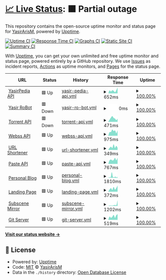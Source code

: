 # [📈 Live Status](https://uptime.yasir.eu.org): <!--live status--> **🟧 Partial outage**

This repository contains the open-source uptime monitor and status page for [YasirArisM](https://yasirpedia.eu.org), powered by [Upptime](https://github.com/upptime/upptime).

[![Uptime CI](https://github.com/YasirArisM/Uptime/workflows/Uptime%20CI/badge.svg)](https://github.com/YasirArisM/Uptime/actions?query=workflow%3A%22Uptime+CI%22)
[![Response Time CI](https://github.com/YasirArisM/Uptime/workflows/Response%20Time%20CI/badge.svg)](https://github.com/YasirArisM/Uptime/actions?query=workflow%3A%22Response+Time+CI%22)
[![Graphs CI](https://github.com/YasirArisM/Uptime/workflows/Graphs%20CI/badge.svg)](https://github.com/YasirArisM/Uptime/actions?query=workflow%3A%22Graphs+CI%22)
[![Static Site CI](https://github.com/YasirArisM/Uptime/workflows/Static%20Site%20CI/badge.svg)](https://github.com/YasirArisM/Uptime/actions?query=workflow%3A%22Static+Site+CI%22)
[![Summary CI](https://github.com/YasirArisM/Uptime/workflows/Summary%20CI/badge.svg)](https://github.com/YasirArisM/Uptime/actions?query=workflow%3A%22Summary+CI%22)

With [Upptime](https://upptime.js.org), you can get your own unlimited and free uptime monitor and status page, powered entirely by a GitHub repository. We use [Issues](https://github.com/YasirArisM/Uptime/issues) as incident reports, [Actions](https://github.com/YasirArisM/Uptime/actions) as uptime monitors, and [Pages](https://uptime.yasir.eu.org) for the status page.

<!--start: status pages-->
<!-- This summary is generated by Upptime (https://github.com/upptime/upptime) -->
<!-- Do not edit this manually, your changes will be overwritten -->
<!-- prettier-ignore -->
| URL | Status | History | Response Time | Uptime |
| --- | ------ | ------- | ------------- | ------ |
| <img alt="" src="https://icons.duckduckgo.com/ip3/yasirapi.eu.org.ico" height="13"> [YasirPedia API](https://yasirapi.eu.org) | 🟩 Up | [yasir-pedia-api.yml](https://github.com/yasirarism/uptime/commits/HEAD/history/yasir-pedia-api.yml) | <details><summary><img alt="Response time graph" src="./graphs/yasir-pedia-api/response-time-week.png" height="20"> 652ms</summary><br><a href="https://uptime.yasir.eu.org/history/yasir-pedia-api"><img alt="Response time 915" src="https://img.shields.io/endpoint?url=https%3A%2F%2Fraw.githubusercontent.com%2Fyasirarism%2Fuptime%2FHEAD%2Fapi%2Fyasir-pedia-api%2Fresponse-time.json"></a><br><a href="https://uptime.yasir.eu.org/history/yasir-pedia-api"><img alt="24-hour response time 666" src="https://img.shields.io/endpoint?url=https%3A%2F%2Fraw.githubusercontent.com%2Fyasirarism%2Fuptime%2FHEAD%2Fapi%2Fyasir-pedia-api%2Fresponse-time-day.json"></a><br><a href="https://uptime.yasir.eu.org/history/yasir-pedia-api"><img alt="7-day response time 652" src="https://img.shields.io/endpoint?url=https%3A%2F%2Fraw.githubusercontent.com%2Fyasirarism%2Fuptime%2FHEAD%2Fapi%2Fyasir-pedia-api%2Fresponse-time-week.json"></a><br><a href="https://uptime.yasir.eu.org/history/yasir-pedia-api"><img alt="30-day response time 531" src="https://img.shields.io/endpoint?url=https%3A%2F%2Fraw.githubusercontent.com%2Fyasirarism%2Fuptime%2FHEAD%2Fapi%2Fyasir-pedia-api%2Fresponse-time-month.json"></a><br><a href="https://uptime.yasir.eu.org/history/yasir-pedia-api"><img alt="1-year response time 935" src="https://img.shields.io/endpoint?url=https%3A%2F%2Fraw.githubusercontent.com%2Fyasirarism%2Fuptime%2FHEAD%2Fapi%2Fyasir-pedia-api%2Fresponse-time-year.json"></a></details> | <details><summary><a href="https://uptime.yasir.eu.org/history/yasir-pedia-api">100.00%</a></summary><a href="https://uptime.yasir.eu.org/history/yasir-pedia-api"><img alt="All-time uptime 100.00%" src="https://img.shields.io/endpoint?url=https%3A%2F%2Fraw.githubusercontent.com%2Fyasirarism%2Fuptime%2FHEAD%2Fapi%2Fyasir-pedia-api%2Fuptime.json"></a><br><a href="https://uptime.yasir.eu.org/history/yasir-pedia-api"><img alt="24-hour uptime 100.00%" src="https://img.shields.io/endpoint?url=https%3A%2F%2Fraw.githubusercontent.com%2Fyasirarism%2Fuptime%2FHEAD%2Fapi%2Fyasir-pedia-api%2Fuptime-day.json"></a><br><a href="https://uptime.yasir.eu.org/history/yasir-pedia-api"><img alt="7-day uptime 100.00%" src="https://img.shields.io/endpoint?url=https%3A%2F%2Fraw.githubusercontent.com%2Fyasirarism%2Fuptime%2FHEAD%2Fapi%2Fyasir-pedia-api%2Fuptime-week.json"></a><br><a href="https://uptime.yasir.eu.org/history/yasir-pedia-api"><img alt="30-day uptime 100.00%" src="https://img.shields.io/endpoint?url=https%3A%2F%2Fraw.githubusercontent.com%2Fyasirarism%2Fuptime%2FHEAD%2Fapi%2Fyasir-pedia-api%2Fuptime-month.json"></a><br><a href="https://uptime.yasir.eu.org/history/yasir-pedia-api"><img alt="1-year uptime 100.00%" src="https://img.shields.io/endpoint?url=https%3A%2F%2Fraw.githubusercontent.com%2Fyasirarism%2Fuptime%2FHEAD%2Fapi%2Fyasir-pedia-api%2Fuptime-year.json"></a></details>
| <img alt="" src="https://icons.duckduckgo.com/ip3/tg.yasirweb.biz.id.ico" height="13"> [Yasir RoBot](https://tg.yasirweb.biz.id) | 🟥 Down | [yasir-ro-bot.yml](https://github.com/yasirarism/uptime/commits/HEAD/history/yasir-ro-bot.yml) | <details><summary><img alt="Response time graph" src="./graphs/yasir-ro-bot/response-time-week.png" height="20"> 0ms</summary><br><a href="https://uptime.yasir.eu.org/history/yasir-ro-bot"><img alt="Response time 435" src="https://img.shields.io/endpoint?url=https%3A%2F%2Fraw.githubusercontent.com%2Fyasirarism%2Fuptime%2FHEAD%2Fapi%2Fyasir-ro-bot%2Fresponse-time.json"></a><br><a href="https://uptime.yasir.eu.org/history/yasir-ro-bot"><img alt="24-hour response time 0" src="https://img.shields.io/endpoint?url=https%3A%2F%2Fraw.githubusercontent.com%2Fyasirarism%2Fuptime%2FHEAD%2Fapi%2Fyasir-ro-bot%2Fresponse-time-day.json"></a><br><a href="https://uptime.yasir.eu.org/history/yasir-ro-bot"><img alt="7-day response time 0" src="https://img.shields.io/endpoint?url=https%3A%2F%2Fraw.githubusercontent.com%2Fyasirarism%2Fuptime%2FHEAD%2Fapi%2Fyasir-ro-bot%2Fresponse-time-week.json"></a><br><a href="https://uptime.yasir.eu.org/history/yasir-ro-bot"><img alt="30-day response time 0" src="https://img.shields.io/endpoint?url=https%3A%2F%2Fraw.githubusercontent.com%2Fyasirarism%2Fuptime%2FHEAD%2Fapi%2Fyasir-ro-bot%2Fresponse-time-month.json"></a><br><a href="https://uptime.yasir.eu.org/history/yasir-ro-bot"><img alt="1-year response time 0" src="https://img.shields.io/endpoint?url=https%3A%2F%2Fraw.githubusercontent.com%2Fyasirarism%2Fuptime%2FHEAD%2Fapi%2Fyasir-ro-bot%2Fresponse-time-year.json"></a></details> | <details><summary><a href="https://uptime.yasir.eu.org/history/yasir-ro-bot">100.00%</a></summary><a href="https://uptime.yasir.eu.org/history/yasir-ro-bot"><img alt="All-time uptime 100.00%" src="https://img.shields.io/endpoint?url=https%3A%2F%2Fraw.githubusercontent.com%2Fyasirarism%2Fuptime%2FHEAD%2Fapi%2Fyasir-ro-bot%2Fuptime.json"></a><br><a href="https://uptime.yasir.eu.org/history/yasir-ro-bot"><img alt="24-hour uptime 100.00%" src="https://img.shields.io/endpoint?url=https%3A%2F%2Fraw.githubusercontent.com%2Fyasirarism%2Fuptime%2FHEAD%2Fapi%2Fyasir-ro-bot%2Fuptime-day.json"></a><br><a href="https://uptime.yasir.eu.org/history/yasir-ro-bot"><img alt="7-day uptime 100.00%" src="https://img.shields.io/endpoint?url=https%3A%2F%2Fraw.githubusercontent.com%2Fyasirarism%2Fuptime%2FHEAD%2Fapi%2Fyasir-ro-bot%2Fuptime-week.json"></a><br><a href="https://uptime.yasir.eu.org/history/yasir-ro-bot"><img alt="30-day uptime 100.00%" src="https://img.shields.io/endpoint?url=https%3A%2F%2Fraw.githubusercontent.com%2Fyasirarism%2Fuptime%2FHEAD%2Fapi%2Fyasir-ro-bot%2Fuptime-month.json"></a><br><a href="https://uptime.yasir.eu.org/history/yasir-ro-bot"><img alt="1-year uptime 100.00%" src="https://img.shields.io/endpoint?url=https%3A%2F%2Fraw.githubusercontent.com%2Fyasirarism%2Fuptime%2FHEAD%2Fapi%2Fyasir-ro-bot%2Fuptime-year.json"></a></details>
| <img alt="" src="https://icons.duckduckgo.com/ip3/tor.yasirapi.eu.org.ico" height="13"> [Torrent API](https://tor.yasirapi.eu.org) | 🟥 Down | [torrent-api.yml](https://github.com/yasirarism/uptime/commits/HEAD/history/torrent-api.yml) | <details><summary><img alt="Response time graph" src="./graphs/torrent-api/response-time-week.png" height="20"> 471ms</summary><br><a href="https://uptime.yasir.eu.org/history/torrent-api"><img alt="Response time 7309" src="https://img.shields.io/endpoint?url=https%3A%2F%2Fraw.githubusercontent.com%2Fyasirarism%2Fuptime%2FHEAD%2Fapi%2Ftorrent-api%2Fresponse-time.json"></a><br><a href="https://uptime.yasir.eu.org/history/torrent-api"><img alt="24-hour response time 525" src="https://img.shields.io/endpoint?url=https%3A%2F%2Fraw.githubusercontent.com%2Fyasirarism%2Fuptime%2FHEAD%2Fapi%2Ftorrent-api%2Fresponse-time-day.json"></a><br><a href="https://uptime.yasir.eu.org/history/torrent-api"><img alt="7-day response time 471" src="https://img.shields.io/endpoint?url=https%3A%2F%2Fraw.githubusercontent.com%2Fyasirarism%2Fuptime%2FHEAD%2Fapi%2Ftorrent-api%2Fresponse-time-week.json"></a><br><a href="https://uptime.yasir.eu.org/history/torrent-api"><img alt="30-day response time 593" src="https://img.shields.io/endpoint?url=https%3A%2F%2Fraw.githubusercontent.com%2Fyasirarism%2Fuptime%2FHEAD%2Fapi%2Ftorrent-api%2Fresponse-time-month.json"></a><br><a href="https://uptime.yasir.eu.org/history/torrent-api"><img alt="1-year response time 10818" src="https://img.shields.io/endpoint?url=https%3A%2F%2Fraw.githubusercontent.com%2Fyasirarism%2Fuptime%2FHEAD%2Fapi%2Ftorrent-api%2Fresponse-time-year.json"></a></details> | <details><summary><a href="https://uptime.yasir.eu.org/history/torrent-api">100.00%</a></summary><a href="https://uptime.yasir.eu.org/history/torrent-api"><img alt="All-time uptime 100.00%" src="https://img.shields.io/endpoint?url=https%3A%2F%2Fraw.githubusercontent.com%2Fyasirarism%2Fuptime%2FHEAD%2Fapi%2Ftorrent-api%2Fuptime.json"></a><br><a href="https://uptime.yasir.eu.org/history/torrent-api"><img alt="24-hour uptime 100.00%" src="https://img.shields.io/endpoint?url=https%3A%2F%2Fraw.githubusercontent.com%2Fyasirarism%2Fuptime%2FHEAD%2Fapi%2Ftorrent-api%2Fuptime-day.json"></a><br><a href="https://uptime.yasir.eu.org/history/torrent-api"><img alt="7-day uptime 100.00%" src="https://img.shields.io/endpoint?url=https%3A%2F%2Fraw.githubusercontent.com%2Fyasirarism%2Fuptime%2FHEAD%2Fapi%2Ftorrent-api%2Fuptime-week.json"></a><br><a href="https://uptime.yasir.eu.org/history/torrent-api"><img alt="30-day uptime 100.00%" src="https://img.shields.io/endpoint?url=https%3A%2F%2Fraw.githubusercontent.com%2Fyasirarism%2Fuptime%2FHEAD%2Fapi%2Ftorrent-api%2Fuptime-month.json"></a><br><a href="https://uptime.yasir.eu.org/history/torrent-api"><img alt="1-year uptime 100.00%" src="https://img.shields.io/endpoint?url=https%3A%2F%2Fraw.githubusercontent.com%2Fyasirarism%2Fuptime%2FHEAD%2Fapi%2Ftorrent-api%2Fuptime-year.json"></a></details>
| <img alt="" src="https://icons.duckduckgo.com/ip3/webss.yasirapi.eu.org.ico" height="13"> [Webss API](https://webss.yasirapi.eu.org) | 🟩 Up | [webss-api.yml](https://github.com/yasirarism/uptime/commits/HEAD/history/webss-api.yml) | <details><summary><img alt="Response time graph" src="./graphs/webss-api/response-time-week.png" height="20"> 975ms</summary><br><a href="https://uptime.yasir.eu.org/history/webss-api"><img alt="Response time 481" src="https://img.shields.io/endpoint?url=https%3A%2F%2Fraw.githubusercontent.com%2Fyasirarism%2Fuptime%2FHEAD%2Fapi%2Fwebss-api%2Fresponse-time.json"></a><br><a href="https://uptime.yasir.eu.org/history/webss-api"><img alt="24-hour response time 2787" src="https://img.shields.io/endpoint?url=https%3A%2F%2Fraw.githubusercontent.com%2Fyasirarism%2Fuptime%2FHEAD%2Fapi%2Fwebss-api%2Fresponse-time-day.json"></a><br><a href="https://uptime.yasir.eu.org/history/webss-api"><img alt="7-day response time 975" src="https://img.shields.io/endpoint?url=https%3A%2F%2Fraw.githubusercontent.com%2Fyasirarism%2Fuptime%2FHEAD%2Fapi%2Fwebss-api%2Fresponse-time-week.json"></a><br><a href="https://uptime.yasir.eu.org/history/webss-api"><img alt="30-day response time 463" src="https://img.shields.io/endpoint?url=https%3A%2F%2Fraw.githubusercontent.com%2Fyasirarism%2Fuptime%2FHEAD%2Fapi%2Fwebss-api%2Fresponse-time-month.json"></a><br><a href="https://uptime.yasir.eu.org/history/webss-api"><img alt="1-year response time 524" src="https://img.shields.io/endpoint?url=https%3A%2F%2Fraw.githubusercontent.com%2Fyasirarism%2Fuptime%2FHEAD%2Fapi%2Fwebss-api%2Fresponse-time-year.json"></a></details> | <details><summary><a href="https://uptime.yasir.eu.org/history/webss-api">100.00%</a></summary><a href="https://uptime.yasir.eu.org/history/webss-api"><img alt="All-time uptime 100.00%" src="https://img.shields.io/endpoint?url=https%3A%2F%2Fraw.githubusercontent.com%2Fyasirarism%2Fuptime%2FHEAD%2Fapi%2Fwebss-api%2Fuptime.json"></a><br><a href="https://uptime.yasir.eu.org/history/webss-api"><img alt="24-hour uptime 100.00%" src="https://img.shields.io/endpoint?url=https%3A%2F%2Fraw.githubusercontent.com%2Fyasirarism%2Fuptime%2FHEAD%2Fapi%2Fwebss-api%2Fuptime-day.json"></a><br><a href="https://uptime.yasir.eu.org/history/webss-api"><img alt="7-day uptime 100.00%" src="https://img.shields.io/endpoint?url=https%3A%2F%2Fraw.githubusercontent.com%2Fyasirarism%2Fuptime%2FHEAD%2Fapi%2Fwebss-api%2Fuptime-week.json"></a><br><a href="https://uptime.yasir.eu.org/history/webss-api"><img alt="30-day uptime 100.00%" src="https://img.shields.io/endpoint?url=https%3A%2F%2Fraw.githubusercontent.com%2Fyasirarism%2Fuptime%2FHEAD%2Fapi%2Fwebss-api%2Fuptime-month.json"></a><br><a href="https://uptime.yasir.eu.org/history/webss-api"><img alt="1-year uptime 100.00%" src="https://img.shields.io/endpoint?url=https%3A%2F%2Fraw.githubusercontent.com%2Fyasirarism%2Fuptime%2FHEAD%2Fapi%2Fwebss-api%2Fuptime-year.json"></a></details>
| <img alt="" src="https://icons.duckduckgo.com/ip3/url.yasirweb.eu.org.ico" height="13"> [URL Shortener](http://url.yasirweb.eu.org) | 🟩 Up | [url-shortener.yml](https://github.com/yasirarism/uptime/commits/HEAD/history/url-shortener.yml) | <details><summary><img alt="Response time graph" src="./graphs/url-shortener/response-time-week.png" height="20"> 349ms</summary><br><a href="https://uptime.yasir.eu.org/history/url-shortener"><img alt="Response time 553" src="https://img.shields.io/endpoint?url=https%3A%2F%2Fraw.githubusercontent.com%2Fyasirarism%2Fuptime%2FHEAD%2Fapi%2Furl-shortener%2Fresponse-time.json"></a><br><a href="https://uptime.yasir.eu.org/history/url-shortener"><img alt="24-hour response time 499" src="https://img.shields.io/endpoint?url=https%3A%2F%2Fraw.githubusercontent.com%2Fyasirarism%2Fuptime%2FHEAD%2Fapi%2Furl-shortener%2Fresponse-time-day.json"></a><br><a href="https://uptime.yasir.eu.org/history/url-shortener"><img alt="7-day response time 349" src="https://img.shields.io/endpoint?url=https%3A%2F%2Fraw.githubusercontent.com%2Fyasirarism%2Fuptime%2FHEAD%2Fapi%2Furl-shortener%2Fresponse-time-week.json"></a><br><a href="https://uptime.yasir.eu.org/history/url-shortener"><img alt="30-day response time 622" src="https://img.shields.io/endpoint?url=https%3A%2F%2Fraw.githubusercontent.com%2Fyasirarism%2Fuptime%2FHEAD%2Fapi%2Furl-shortener%2Fresponse-time-month.json"></a><br><a href="https://uptime.yasir.eu.org/history/url-shortener"><img alt="1-year response time 591" src="https://img.shields.io/endpoint?url=https%3A%2F%2Fraw.githubusercontent.com%2Fyasirarism%2Fuptime%2FHEAD%2Fapi%2Furl-shortener%2Fresponse-time-year.json"></a></details> | <details><summary><a href="https://uptime.yasir.eu.org/history/url-shortener">100.00%</a></summary><a href="https://uptime.yasir.eu.org/history/url-shortener"><img alt="All-time uptime 100.00%" src="https://img.shields.io/endpoint?url=https%3A%2F%2Fraw.githubusercontent.com%2Fyasirarism%2Fuptime%2FHEAD%2Fapi%2Furl-shortener%2Fuptime.json"></a><br><a href="https://uptime.yasir.eu.org/history/url-shortener"><img alt="24-hour uptime 100.00%" src="https://img.shields.io/endpoint?url=https%3A%2F%2Fraw.githubusercontent.com%2Fyasirarism%2Fuptime%2FHEAD%2Fapi%2Furl-shortener%2Fuptime-day.json"></a><br><a href="https://uptime.yasir.eu.org/history/url-shortener"><img alt="7-day uptime 100.00%" src="https://img.shields.io/endpoint?url=https%3A%2F%2Fraw.githubusercontent.com%2Fyasirarism%2Fuptime%2FHEAD%2Fapi%2Furl-shortener%2Fuptime-week.json"></a><br><a href="https://uptime.yasir.eu.org/history/url-shortener"><img alt="30-day uptime 100.00%" src="https://img.shields.io/endpoint?url=https%3A%2F%2Fraw.githubusercontent.com%2Fyasirarism%2Fuptime%2FHEAD%2Fapi%2Furl-shortener%2Fuptime-month.json"></a><br><a href="https://uptime.yasir.eu.org/history/url-shortener"><img alt="1-year uptime 100.00%" src="https://img.shields.io/endpoint?url=https%3A%2F%2Fraw.githubusercontent.com%2Fyasirarism%2Fuptime%2FHEAD%2Fapi%2Furl-shortener%2Fuptime-year.json"></a></details>
| <img alt="" src="https://icons.duckduckgo.com/ip3/paste.yasirapi.eu.org.ico" height="13"> [Paste API](https://paste.yasirapi.eu.org/) | 🟩 Up | [paste-api.yml](https://github.com/yasirarism/uptime/commits/HEAD/history/paste-api.yml) | <details><summary><img alt="Response time graph" src="./graphs/paste-api/response-time-week.png" height="20"> 767ms</summary><br><a href="https://uptime.yasir.eu.org/history/paste-api"><img alt="Response time 750" src="https://img.shields.io/endpoint?url=https%3A%2F%2Fraw.githubusercontent.com%2Fyasirarism%2Fuptime%2FHEAD%2Fapi%2Fpaste-api%2Fresponse-time.json"></a><br><a href="https://uptime.yasir.eu.org/history/paste-api"><img alt="24-hour response time 1045" src="https://img.shields.io/endpoint?url=https%3A%2F%2Fraw.githubusercontent.com%2Fyasirarism%2Fuptime%2FHEAD%2Fapi%2Fpaste-api%2Fresponse-time-day.json"></a><br><a href="https://uptime.yasir.eu.org/history/paste-api"><img alt="7-day response time 767" src="https://img.shields.io/endpoint?url=https%3A%2F%2Fraw.githubusercontent.com%2Fyasirarism%2Fuptime%2FHEAD%2Fapi%2Fpaste-api%2Fresponse-time-week.json"></a><br><a href="https://uptime.yasir.eu.org/history/paste-api"><img alt="30-day response time 653" src="https://img.shields.io/endpoint?url=https%3A%2F%2Fraw.githubusercontent.com%2Fyasirarism%2Fuptime%2FHEAD%2Fapi%2Fpaste-api%2Fresponse-time-month.json"></a><br><a href="https://uptime.yasir.eu.org/history/paste-api"><img alt="1-year response time 735" src="https://img.shields.io/endpoint?url=https%3A%2F%2Fraw.githubusercontent.com%2Fyasirarism%2Fuptime%2FHEAD%2Fapi%2Fpaste-api%2Fresponse-time-year.json"></a></details> | <details><summary><a href="https://uptime.yasir.eu.org/history/paste-api">100.00%</a></summary><a href="https://uptime.yasir.eu.org/history/paste-api"><img alt="All-time uptime 100.00%" src="https://img.shields.io/endpoint?url=https%3A%2F%2Fraw.githubusercontent.com%2Fyasirarism%2Fuptime%2FHEAD%2Fapi%2Fpaste-api%2Fuptime.json"></a><br><a href="https://uptime.yasir.eu.org/history/paste-api"><img alt="24-hour uptime 100.00%" src="https://img.shields.io/endpoint?url=https%3A%2F%2Fraw.githubusercontent.com%2Fyasirarism%2Fuptime%2FHEAD%2Fapi%2Fpaste-api%2Fuptime-day.json"></a><br><a href="https://uptime.yasir.eu.org/history/paste-api"><img alt="7-day uptime 100.00%" src="https://img.shields.io/endpoint?url=https%3A%2F%2Fraw.githubusercontent.com%2Fyasirarism%2Fuptime%2FHEAD%2Fapi%2Fpaste-api%2Fuptime-week.json"></a><br><a href="https://uptime.yasir.eu.org/history/paste-api"><img alt="30-day uptime 100.00%" src="https://img.shields.io/endpoint?url=https%3A%2F%2Fraw.githubusercontent.com%2Fyasirarism%2Fuptime%2FHEAD%2Fapi%2Fpaste-api%2Fuptime-month.json"></a><br><a href="https://uptime.yasir.eu.org/history/paste-api"><img alt="1-year uptime 100.00%" src="https://img.shields.io/endpoint?url=https%3A%2F%2Fraw.githubusercontent.com%2Fyasirarism%2Fuptime%2FHEAD%2Fapi%2Fpaste-api%2Fuptime-year.json"></a></details>
| <img alt="" src="https://icons.duckduckgo.com/ip3/yasirweb.eu.org.ico" height="13"> [Personal Blog](https://yasirweb.eu.org) | 🟩 Up | [personal-blog.yml](https://github.com/yasirarism/uptime/commits/HEAD/history/personal-blog.yml) | <details><summary><img alt="Response time graph" src="./graphs/personal-blog/response-time-week.png" height="20"> 1810ms</summary><br><a href="https://uptime.yasir.eu.org/history/personal-blog"><img alt="Response time 1055" src="https://img.shields.io/endpoint?url=https%3A%2F%2Fraw.githubusercontent.com%2Fyasirarism%2Fuptime%2FHEAD%2Fapi%2Fpersonal-blog%2Fresponse-time.json"></a><br><a href="https://uptime.yasir.eu.org/history/personal-blog"><img alt="24-hour response time 5569" src="https://img.shields.io/endpoint?url=https%3A%2F%2Fraw.githubusercontent.com%2Fyasirarism%2Fuptime%2FHEAD%2Fapi%2Fpersonal-blog%2Fresponse-time-day.json"></a><br><a href="https://uptime.yasir.eu.org/history/personal-blog"><img alt="7-day response time 1810" src="https://img.shields.io/endpoint?url=https%3A%2F%2Fraw.githubusercontent.com%2Fyasirarism%2Fuptime%2FHEAD%2Fapi%2Fpersonal-blog%2Fresponse-time-week.json"></a><br><a href="https://uptime.yasir.eu.org/history/personal-blog"><img alt="30-day response time 1017" src="https://img.shields.io/endpoint?url=https%3A%2F%2Fraw.githubusercontent.com%2Fyasirarism%2Fuptime%2FHEAD%2Fapi%2Fpersonal-blog%2Fresponse-time-month.json"></a><br><a href="https://uptime.yasir.eu.org/history/personal-blog"><img alt="1-year response time 1104" src="https://img.shields.io/endpoint?url=https%3A%2F%2Fraw.githubusercontent.com%2Fyasirarism%2Fuptime%2FHEAD%2Fapi%2Fpersonal-blog%2Fresponse-time-year.json"></a></details> | <details><summary><a href="https://uptime.yasir.eu.org/history/personal-blog">100.00%</a></summary><a href="https://uptime.yasir.eu.org/history/personal-blog"><img alt="All-time uptime 100.00%" src="https://img.shields.io/endpoint?url=https%3A%2F%2Fraw.githubusercontent.com%2Fyasirarism%2Fuptime%2FHEAD%2Fapi%2Fpersonal-blog%2Fuptime.json"></a><br><a href="https://uptime.yasir.eu.org/history/personal-blog"><img alt="24-hour uptime 100.00%" src="https://img.shields.io/endpoint?url=https%3A%2F%2Fraw.githubusercontent.com%2Fyasirarism%2Fuptime%2FHEAD%2Fapi%2Fpersonal-blog%2Fuptime-day.json"></a><br><a href="https://uptime.yasir.eu.org/history/personal-blog"><img alt="7-day uptime 100.00%" src="https://img.shields.io/endpoint?url=https%3A%2F%2Fraw.githubusercontent.com%2Fyasirarism%2Fuptime%2FHEAD%2Fapi%2Fpersonal-blog%2Fuptime-week.json"></a><br><a href="https://uptime.yasir.eu.org/history/personal-blog"><img alt="30-day uptime 100.00%" src="https://img.shields.io/endpoint?url=https%3A%2F%2Fraw.githubusercontent.com%2Fyasirarism%2Fuptime%2FHEAD%2Fapi%2Fpersonal-blog%2Fuptime-month.json"></a><br><a href="https://uptime.yasir.eu.org/history/personal-blog"><img alt="1-year uptime 100.00%" src="https://img.shields.io/endpoint?url=https%3A%2F%2Fraw.githubusercontent.com%2Fyasirarism%2Fuptime%2FHEAD%2Fapi%2Fpersonal-blog%2Fuptime-year.json"></a></details>
| <img alt="" src="https://icons.duckduckgo.com/ip3/yasirpedia.eu.org.ico" height="13"> [Landing Page](https://yasirpedia.eu.org) | 🟩 Up | [landing-page.yml](https://github.com/yasirarism/uptime/commits/HEAD/history/landing-page.yml) | <details><summary><img alt="Response time graph" src="./graphs/landing-page/response-time-week.png" height="20"> 372ms</summary><br><a href="https://uptime.yasir.eu.org/history/landing-page"><img alt="Response time 435" src="https://img.shields.io/endpoint?url=https%3A%2F%2Fraw.githubusercontent.com%2Fyasirarism%2Fuptime%2FHEAD%2Fapi%2Flanding-page%2Fresponse-time.json"></a><br><a href="https://uptime.yasir.eu.org/history/landing-page"><img alt="24-hour response time 525" src="https://img.shields.io/endpoint?url=https%3A%2F%2Fraw.githubusercontent.com%2Fyasirarism%2Fuptime%2FHEAD%2Fapi%2Flanding-page%2Fresponse-time-day.json"></a><br><a href="https://uptime.yasir.eu.org/history/landing-page"><img alt="7-day response time 372" src="https://img.shields.io/endpoint?url=https%3A%2F%2Fraw.githubusercontent.com%2Fyasirarism%2Fuptime%2FHEAD%2Fapi%2Flanding-page%2Fresponse-time-week.json"></a><br><a href="https://uptime.yasir.eu.org/history/landing-page"><img alt="30-day response time 320" src="https://img.shields.io/endpoint?url=https%3A%2F%2Fraw.githubusercontent.com%2Fyasirarism%2Fuptime%2FHEAD%2Fapi%2Flanding-page%2Fresponse-time-month.json"></a><br><a href="https://uptime.yasir.eu.org/history/landing-page"><img alt="1-year response time 473" src="https://img.shields.io/endpoint?url=https%3A%2F%2Fraw.githubusercontent.com%2Fyasirarism%2Fuptime%2FHEAD%2Fapi%2Flanding-page%2Fresponse-time-year.json"></a></details> | <details><summary><a href="https://uptime.yasir.eu.org/history/landing-page">100.00%</a></summary><a href="https://uptime.yasir.eu.org/history/landing-page"><img alt="All-time uptime 100.00%" src="https://img.shields.io/endpoint?url=https%3A%2F%2Fraw.githubusercontent.com%2Fyasirarism%2Fuptime%2FHEAD%2Fapi%2Flanding-page%2Fuptime.json"></a><br><a href="https://uptime.yasir.eu.org/history/landing-page"><img alt="24-hour uptime 100.00%" src="https://img.shields.io/endpoint?url=https%3A%2F%2Fraw.githubusercontent.com%2Fyasirarism%2Fuptime%2FHEAD%2Fapi%2Flanding-page%2Fuptime-day.json"></a><br><a href="https://uptime.yasir.eu.org/history/landing-page"><img alt="7-day uptime 100.00%" src="https://img.shields.io/endpoint?url=https%3A%2F%2Fraw.githubusercontent.com%2Fyasirarism%2Fuptime%2FHEAD%2Fapi%2Flanding-page%2Fuptime-week.json"></a><br><a href="https://uptime.yasir.eu.org/history/landing-page"><img alt="30-day uptime 100.00%" src="https://img.shields.io/endpoint?url=https%3A%2F%2Fraw.githubusercontent.com%2Fyasirarism%2Fuptime%2FHEAD%2Fapi%2Flanding-page%2Fuptime-month.json"></a><br><a href="https://uptime.yasir.eu.org/history/landing-page"><img alt="1-year uptime 100.00%" src="https://img.shields.io/endpoint?url=https%3A%2F%2Fraw.githubusercontent.com%2Fyasirarism%2Fuptime%2FHEAD%2Fapi%2Flanding-page%2Fuptime-year.json"></a></details>
| <img alt="" src="https://icons.duckduckgo.com/ip3/sub.yasirweb.eu.org.ico" height="13"> [Subscene Mirror](https://sub.yasirweb.eu.org) | 🟩 Up | [subscene-mirror.yml](https://github.com/yasirarism/uptime/commits/HEAD/history/subscene-mirror.yml) | <details><summary><img alt="Response time graph" src="./graphs/subscene-mirror/response-time-week.png" height="20"> 1202ms</summary><br><a href="https://uptime.yasir.eu.org/history/subscene-mirror"><img alt="Response time 595" src="https://img.shields.io/endpoint?url=https%3A%2F%2Fraw.githubusercontent.com%2Fyasirarism%2Fuptime%2FHEAD%2Fapi%2Fsubscene-mirror%2Fresponse-time.json"></a><br><a href="https://uptime.yasir.eu.org/history/subscene-mirror"><img alt="24-hour response time 663" src="https://img.shields.io/endpoint?url=https%3A%2F%2Fraw.githubusercontent.com%2Fyasirarism%2Fuptime%2FHEAD%2Fapi%2Fsubscene-mirror%2Fresponse-time-day.json"></a><br><a href="https://uptime.yasir.eu.org/history/subscene-mirror"><img alt="7-day response time 1202" src="https://img.shields.io/endpoint?url=https%3A%2F%2Fraw.githubusercontent.com%2Fyasirarism%2Fuptime%2FHEAD%2Fapi%2Fsubscene-mirror%2Fresponse-time-week.json"></a><br><a href="https://uptime.yasir.eu.org/history/subscene-mirror"><img alt="30-day response time 596" src="https://img.shields.io/endpoint?url=https%3A%2F%2Fraw.githubusercontent.com%2Fyasirarism%2Fuptime%2FHEAD%2Fapi%2Fsubscene-mirror%2Fresponse-time-month.json"></a><br><a href="https://uptime.yasir.eu.org/history/subscene-mirror"><img alt="1-year response time 625" src="https://img.shields.io/endpoint?url=https%3A%2F%2Fraw.githubusercontent.com%2Fyasirarism%2Fuptime%2FHEAD%2Fapi%2Fsubscene-mirror%2Fresponse-time-year.json"></a></details> | <details><summary><a href="https://uptime.yasir.eu.org/history/subscene-mirror">100.00%</a></summary><a href="https://uptime.yasir.eu.org/history/subscene-mirror"><img alt="All-time uptime 100.00%" src="https://img.shields.io/endpoint?url=https%3A%2F%2Fraw.githubusercontent.com%2Fyasirarism%2Fuptime%2FHEAD%2Fapi%2Fsubscene-mirror%2Fuptime.json"></a><br><a href="https://uptime.yasir.eu.org/history/subscene-mirror"><img alt="24-hour uptime 100.00%" src="https://img.shields.io/endpoint?url=https%3A%2F%2Fraw.githubusercontent.com%2Fyasirarism%2Fuptime%2FHEAD%2Fapi%2Fsubscene-mirror%2Fuptime-day.json"></a><br><a href="https://uptime.yasir.eu.org/history/subscene-mirror"><img alt="7-day uptime 100.00%" src="https://img.shields.io/endpoint?url=https%3A%2F%2Fraw.githubusercontent.com%2Fyasirarism%2Fuptime%2FHEAD%2Fapi%2Fsubscene-mirror%2Fuptime-week.json"></a><br><a href="https://uptime.yasir.eu.org/history/subscene-mirror"><img alt="30-day uptime 100.00%" src="https://img.shields.io/endpoint?url=https%3A%2F%2Fraw.githubusercontent.com%2Fyasirarism%2Fuptime%2FHEAD%2Fapi%2Fsubscene-mirror%2Fuptime-month.json"></a><br><a href="https://uptime.yasir.eu.org/history/subscene-mirror"><img alt="1-year uptime 100.00%" src="https://img.shields.io/endpoint?url=https%3A%2F%2Fraw.githubusercontent.com%2Fyasirarism%2Fuptime%2FHEAD%2Fapi%2Fsubscene-mirror%2Fuptime-year.json"></a></details>
| <img alt="" src="https://icons.duckduckgo.com/ip3/git.yasirweb.eu.org.ico" height="13"> [Git Server](https://git.yasirweb.eu.org) | 🟩 Up | [git-server.yml](https://github.com/yasirarism/uptime/commits/HEAD/history/git-server.yml) | <details><summary><img alt="Response time graph" src="./graphs/git-server/response-time-week.png" height="20"> 519ms</summary><br><a href="https://uptime.yasir.eu.org/history/git-server"><img alt="Response time 587" src="https://img.shields.io/endpoint?url=https%3A%2F%2Fraw.githubusercontent.com%2Fyasirarism%2Fuptime%2FHEAD%2Fapi%2Fgit-server%2Fresponse-time.json"></a><br><a href="https://uptime.yasir.eu.org/history/git-server"><img alt="24-hour response time 443" src="https://img.shields.io/endpoint?url=https%3A%2F%2Fraw.githubusercontent.com%2Fyasirarism%2Fuptime%2FHEAD%2Fapi%2Fgit-server%2Fresponse-time-day.json"></a><br><a href="https://uptime.yasir.eu.org/history/git-server"><img alt="7-day response time 519" src="https://img.shields.io/endpoint?url=https%3A%2F%2Fraw.githubusercontent.com%2Fyasirarism%2Fuptime%2FHEAD%2Fapi%2Fgit-server%2Fresponse-time-week.json"></a><br><a href="https://uptime.yasir.eu.org/history/git-server"><img alt="30-day response time 491" src="https://img.shields.io/endpoint?url=https%3A%2F%2Fraw.githubusercontent.com%2Fyasirarism%2Fuptime%2FHEAD%2Fapi%2Fgit-server%2Fresponse-time-month.json"></a><br><a href="https://uptime.yasir.eu.org/history/git-server"><img alt="1-year response time 586" src="https://img.shields.io/endpoint?url=https%3A%2F%2Fraw.githubusercontent.com%2Fyasirarism%2Fuptime%2FHEAD%2Fapi%2Fgit-server%2Fresponse-time-year.json"></a></details> | <details><summary><a href="https://uptime.yasir.eu.org/history/git-server">100.00%</a></summary><a href="https://uptime.yasir.eu.org/history/git-server"><img alt="All-time uptime 100.00%" src="https://img.shields.io/endpoint?url=https%3A%2F%2Fraw.githubusercontent.com%2Fyasirarism%2Fuptime%2FHEAD%2Fapi%2Fgit-server%2Fuptime.json"></a><br><a href="https://uptime.yasir.eu.org/history/git-server"><img alt="24-hour uptime 100.00%" src="https://img.shields.io/endpoint?url=https%3A%2F%2Fraw.githubusercontent.com%2Fyasirarism%2Fuptime%2FHEAD%2Fapi%2Fgit-server%2Fuptime-day.json"></a><br><a href="https://uptime.yasir.eu.org/history/git-server"><img alt="7-day uptime 100.00%" src="https://img.shields.io/endpoint?url=https%3A%2F%2Fraw.githubusercontent.com%2Fyasirarism%2Fuptime%2FHEAD%2Fapi%2Fgit-server%2Fuptime-week.json"></a><br><a href="https://uptime.yasir.eu.org/history/git-server"><img alt="30-day uptime 100.00%" src="https://img.shields.io/endpoint?url=https%3A%2F%2Fraw.githubusercontent.com%2Fyasirarism%2Fuptime%2FHEAD%2Fapi%2Fgit-server%2Fuptime-month.json"></a><br><a href="https://uptime.yasir.eu.org/history/git-server"><img alt="1-year uptime 100.00%" src="https://img.shields.io/endpoint?url=https%3A%2F%2Fraw.githubusercontent.com%2Fyasirarism%2Fuptime%2FHEAD%2Fapi%2Fgit-server%2Fuptime-year.json"></a></details>

<!--end: status pages-->

[**Visit our status website →**](https://uptime.yasir.eu.org)

## 📄 License

- Powered by: [Upptime](https://github.com/upptime/upptime)
- Code: [MIT](./LICENSE) © [YasirArisM](https://yasirpedia.eu.org)
- Data in the `./history` directory: [Open Database License](https://opendatacommons.org/licenses/odbl/1-0/)

